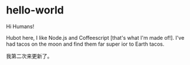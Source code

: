 # hello-world

Hi Humans!

Hubot here, I like Node.js and Coffeescript [that's what I'm made of!].
I've had tacos on the moon and find them far super ior to Earth tacos.

我第二次来更新了。
